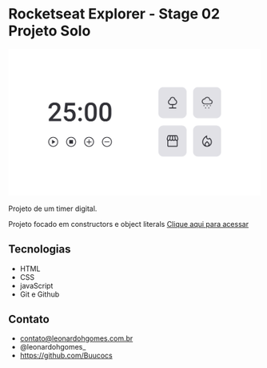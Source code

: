 # Rocketseat Explorer - Stage 02 Projeto Solo

![preview](./github/preview_expl-stg5-mdl3-projeto_solo.png)

Projeto de um timer digital.

Projeto focado em constructors e object literals
[Clique aqui para acessar](https://buucocs.github.io/expl-stg5-mdl3-projeto_solo/)

## Tecnologias

- HTML
- CSS
- javaScript
- Git e Github

## Contato

- contato@leonardohgomes.com.br
- @leonardohgomes_
- https://github.com/Buucocs
